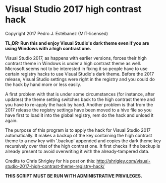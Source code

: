 # Visual Studio 2017 high contrast hack

Copyright 2017 Pedro J. Estébanez (MIT-licensed)

__TL;DR: Run this and enjoy Visual Studio's dark theme even if you are using Windows with a high contrast one.__

Visual Studio 2017, as happens with earlier versions, forces their high contrast theme in Windows is under a high contrast theme as well.
Microsoft seems not to be interested in fixing it so people have to use certain registry hacks to use Visual Studio's dark theme.
Before the 2017 release, Visual Studio settings were right in the registry and you could do the hack by hand more or less easily.

A first problem with that is under some circumstances (for instance, after updates) the theme setting switches back to the high contrast theme
and you have to re-apply the hack by hand. Another problem is that from the 2017 release the registry settings have been moved to a hive file
so you have first to load it into the global registry, rem do the hack and unload it again.

The purpose of this program is to apply the hack for Visual Studio 2017 automatically. It makes a backup of the key containing
the high contrast theme to a new key with '.backup' appended and copies the dark theme key recursively over that of the high contrast one.
It first checks if the backup is already present to avoid overwriting it with the already-tampered data.


Credits to Chris Shrigley for his post on this: http://shrigley.com/visual-studio-2017-high-contrast-theme-registry-hack/

__THIS SCRIPT MUST BE RUN WITH ADMINISTRATIVE PRIVILEGES.__
